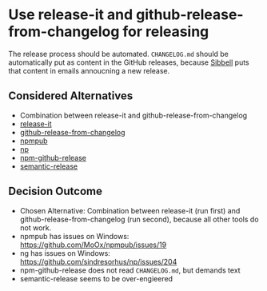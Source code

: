 # Use release-it and github-release-from-changelog for releasing

The release process should be automated.
`CHANGELOG.md` should be automatically put as content in the GitHub releases, because [Sibbell](https://about.sibbell.com/) puts that content in emails annoucning a new release.

## Considered Alternatives

* Combination between release-it and github-release-from-changelog
* [release-it](https://webpro.github.io/release-it/)
* [github-release-from-changelog](https://github.com/MoOx/github-release-from-changelog)
* [npmpub](https://github.com/MoOx/npmpub)
* [np](https://github.com/sindresorhus/np)
* [npm-github-release](https://github.com/bradyholt/npm-github-release)
* [semantic-release](https://github.com/semantic-release/semantic-release)

## Decision Outcome

* Chosen Alternative: Combination between release-it (run first) and github-release-from-changelog (run second), because all other tools do not work.
* npmpub has issues on Windows: https://github.com/MoOx/npmpub/issues/19
* ng has issues on Windows: https://github.com/sindresorhus/np/issues/204
* npm-github-release does not read `CHANGELOG.md`, but demands text
* semantic-release seems to be over-engieered
